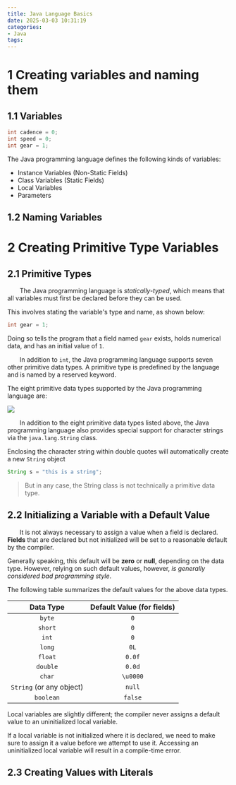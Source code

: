 ```yaml
---
title: Java Language Basics
date: 2025-03-03 10:31:19
categories:
- Java
tags: 
---
```


# 1 Creating variables and naming them

## 1.1 Variables

```java
int cadence = 0;
int speed = 0;
int gear = 1;
```

The Java programming language defines the following kinds of variables:

* Instance Variables (Non-Static Fields)
* Class Variables (Static Fields)
* Local Variables
* Parameters

## 1.2 Naming Variables

# 2 Creating Primitive Type Variables

## 2.1 Primitive Types

&emsp;&emsp;The Java programming language is *statically-typed*, which means that all variables must first be declared before they can be used.

This involves stating the variable's type and name, as shown below:

```java
int gear = 1;
```

Doing so tells the program that a field named `gear` exists, holds numerical data, and has an initial value of `1`. 

&emsp;&emsp;In addition to `int`, the Java programming language supports seven other primitive data types. A primitive type is predefined by the language and is named by a reserved keyword. 

The eight primitive data types supported by the Java programming language are:

<img src="/images/java-8-primitive-datatypes.png">

&emsp;&emsp;In addition to the eight primitive data types listed above, the Java programming language also provides special support for character strings via the `java.lang.String` class.

Enclosing the character string within double quotes will automatically create a new `String` object

```java
String s = "this is a string";
```

> But in any case, the String class is not technically a primitive data type.

## 2.2 Initializing a Variable with a Default Value

&emsp;&emsp;It is not always necessary to assign a value when a field is declared. **Fields** that are declared but not initialized will be set to a reasonable default by the compiler. 

Generally speaking, this default will be **zero** or **null**, depending on the data type. However, relying on such default values, however, *is generally considered bad programming style*.

The following table summarizes the default values for the above data types.

|        Data Type         | Default Value (for fields) |
| :----------------------: | :------------------------: |
|          `byte`          |            `0`             |
|         `short`          |            `0`             |
|          `int`           |            `0`             |
|          `long`          |            `0L`            |
|         `float`          |           `0.0f`           |
|         `double`         |           `0.0d`           |
|          `char`          |          `\u0000`          |
| `String` (or any object) |           `null`           |
|        `boolean`         |          `false`           |

Local variables are slightly different; the compiler never assigns a default value to an uninitialized local variable.

If a local variable is not initialized where it is declared, we need to make sure to assign it a value before we attempt to use it. Accessing an uninitialized local variable will result in a compile-time error.

## 2.3 Creating Values with Literals

